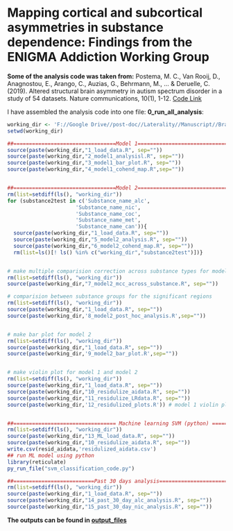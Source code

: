 

# Mapping cortical and subcortical asymmetries in substance dependence: Findings from the ENIGMA Addiction Working Group

**Some of the analysis code was taken from:**
Postema, M. C., Van Rooij, D., Anagnostou, E., Arango, C., Auzias, G., Behrmann, M., ... & Deruelle, C. (2019). Altered structural brain asymmetry in autism spectrum disorder in a study of 54 datasets. Nature communications, 10(1), 1-12. [Code Link](https://static-content.springer.com/esm/art%3A10.1038%2Fs41467-019-13005-8/MediaObjects/41467_2019_13005_MOESM4_ESM.zip) 


I have assembled the analysis code into one file: **0_run_all_analysis**:
```R
working_dir <- 'F://Google Drive//post-doc//Laterality//Manuscript//Brain_Asymmetry_upload_ADB//code2upload//'
setwd(working_dir)

##=================================Model 1=============================================
source(paste(working_dir,"1_load_data.R", sep=""))           
source(paste(working_dir,"2_model1_analysisl.R", sep=""))        
source(paste(working_dir,"3_model1_bar_plot.R", sep=""))
source(paste(working_dir,"4_model1_cohend_map.R",sep=""))


##=================================Model 2=============================================
rm(list=setdiff(ls(), "working_dir"))
for (substance2test in c('Substance_name_alc',
                      'Substance_name_nic',
                      'Substance_name_coc',
                      'Substance_name_met',
                      'Substance_name_can')){
  source(paste(working_dir,"1_load_data.R", sep=""))
  source(paste(working_dir,"5_model2_analysis.R", sep=""))
  source(paste(working_dir,"6_model2_cohend_map.R", sep=""))
  rm(list=ls()[! ls() %in% c("working_dir","substance2test")])}


# make multiple comparision correction across substance types for model2
rm(list=setdiff(ls(), "working_dir"))
source(paste(working_dir,"7_model2_mcc_across_substance.R", sep=""))

# comparision between substance groups for the significant regions
rm(list=setdiff(ls(), "working_dir"))
source(paste(working_dir,"1_load_data.R", sep=""))
source(paste(working_dir,'8_model2_post_hoc_analysis.R',sep=""))


# make bar plot for model 2
rm(list=setdiff(ls(), "working_dir"))
source(paste(working_dir,"1_load_data.R", sep=""))
source(paste(working_dir,'9_model2_bar_plot.R',sep=""))


# make violin plot for model 1 and model 2
rm(list=setdiff(ls(), "working_dir"))
source(paste(working_dir,"1_load_data.R", sep=""))
source(paste(working_dir,"10_residulize_aidata.R", sep=""))
source(paste(working_dir,"11_residulize_LRdata.R", sep=""))
source(paste(working_dir,'12_residulized_plots.R')) # model 1 violin plot


##================================= Machine learning SVM (python) ==========================================
rm(list=setdiff(ls(), "working_dir"))
source(paste(working_dir,"13_ML_load_data.R", sep=""))
source(paste(working_dir,"10_residulize_aidata.R", sep=""))
write.csv(resid_aidata,'residulized_aidata.csv')
## run ML model using python
library(reticulate)
py_run_file("svm_classification_code.py")

##==========================Past 30 days analysis==============================
rm(list=setdiff(ls(), "working_dir"))
source(paste(working_dir,"1_load_data.R", sep=""))
source(paste(working_dir,"14_past_30_day_alc_analysis.R", sep=""))
source(paste(working_dir,"15_past_30_day_nic_analysis.R", sep=""))

```


**The outputs can be found in [output_files](https://github.com/zh1peng/paper_code/tree/main/2021_ADB_Brain_Asymmetry/output_files)**

